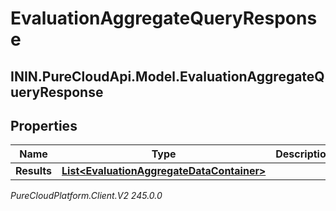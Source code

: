 # EvaluationAggregateQueryResponse

## ININ.PureCloudApi.Model.EvaluationAggregateQueryResponse

## Properties

|Name | Type | Description | Notes|
|------------ | ------------- | ------------- | -------------|
| **Results** | [**List&lt;EvaluationAggregateDataContainer&gt;**](EvaluationAggregateDataContainer) |  | [optional] |



_PureCloudPlatform.Client.V2 245.0.0_
